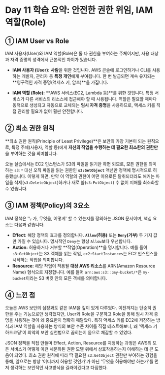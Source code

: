 # Day 11 학습 요약: 안전한 권한 위임, IAM 역할(Role)

## ① IAM User vs Role

IAM 사용자(User)와 IAM 역할(Role)은 둘 다 권한을 부여하는 주체이지만, 사용 대상과 자격 증명의 성격에서 근본적인 차이가 있습니다.

-   **IAM 사용자 (User):** **사람**을 위한 것입니다. AWS 콘솔에 로그인하거나 CLI를 사용하는 개발자, 관리자 등 **특정 개인**에게 부여됩니다. 한 번 발급되면 계속 유지되는 **영구적인 자격 증명(액세스 키, 암호)**을 가집니다.

-   **IAM 역할 (Role):** **AWS 서비스(EC2, Lambda 등)**를 위한 것입니다. 특정 서비스가 다른 서비스의 리소스에 접근해야 할 때 사용됩니다. 역할은 필요할 때마다 동적으로 생성되고 자동으로 교체되는 **임시 자격 증명**을 사용하므로, 액세스 키를 직접 관리할 필요가 없어 훨씬 안전합니다.

## ② 최소 권한 원칙

**최소 권한 원칙(Principle of Least Privilege)**은 보안의 가장 기본이 되는 원칙으로, 특정 주체(사용자, 역할 등)에게 **자신의 작업을 수행하는 데 필요한 최소한의 권한만**을 부여하는 것을 의미합니다.

오늘 실습에서는 EC2 인스턴스가 S3의 파일을 읽기만 하면 되므로, 모든 권한을 의미하는 `s3:*` 대신 오직 파일을 읽는 권한인 **`s3:GetObject`** 액션만 정책에 명시적으로 허용했습니다. 이렇게 하면, 만약 이 역할의 권한이 어떤 이유로든 탈취되더라도 해커는 파일을 삭제(`s3:DeleteObject`)하거나 새로 쓸(`s3:PutObject`) 수 없어 피해를 최소화할 수 있습니다.

## ③ IAM 정책(Policy)의 3요소

IAM 정책은 '누가, 무엇을, 어떻게' 할 수 있는지를 정의하는 JSON 문서이며, 핵심 요소는 다음과 같습니다.

-   **Effect:** 해당 정책의 효과를 정의합니다. **`Allow`(허용)** 또는 **`Deny`(거부)** 두 가지 값만 가질 수 있습니다. 명시적인 `Deny`는 항상 `Allow`보다 우선합니다.
-   **Action:** 허용하거나 거부할 **작업(Operation)**을 명시합니다. 예를 들어 `s3:GetObject`는 S3 객체를 읽는 작업, `ec2:StartInstances`는 EC2 인스턴스를 시작하는 작업을 의미합니다.
-   **Resource:** 해당 작업이 적용될 **대상 AWS 리소스**를 ARN(Amazon Resource Name) 형식으로 지정합니다. 예를 들어 `arn:aws:s3:::my-bucket/*`은 `my-bucket`이라는 S3 버킷 안의 모든 객체를 의미합니다.

## ④ 느낀 점

오늘은 AWS 보안의 심장과도 같은 IAM을 깊이 있게 다루었다. 이전까지는 단순히 권한을 주는 기능으로만 생각했지만, User와 Role을 구분하고 Role을 통해 임시 자격 증명을 사용하는 것이 왜 중요한지 명확히 깨달았다. 특히 액세스 키를 EC2에 저장하는 방식과 IAM 역할을 사용하는 방식의 보안 수준 차이를 직접 테스트해보니, 왜 '액세스 키 하드코딩'이 최악의 보안 실천법으로 꼽히는지 몸으로 체감할 수 있었다.

JSON 정책을 직접 만들며 Effect, Action, Resource를 지정하는 과정은 AWS의 모든 서비스가 어떻게 이런 세분화된 권한 모델 위에서 상호작용하는지 이해하는 데 큰 도움이 되었다. 최소 권한 원칙에 따라 딱 필요한 `s3:GetObject` 권한만 부여하는 경험을 통해, 앞으로는 항상 '어디까지 허용할 것인가'가 아닌 '무엇을 허용해야만 하는가'를 먼저 생각하는 보안적인 사고방식을 길러야겠다고 다짐했다.